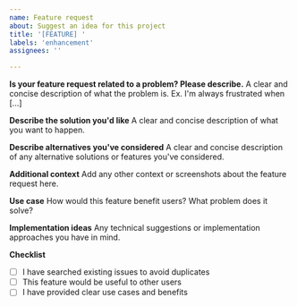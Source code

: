 ```yaml
---
name: Feature request
about: Suggest an idea for this project
title: '[FEATURE] '
labels: 'enhancement'
assignees: ''

---
```


**Is your feature request related to a problem? Please describe.**
A clear and concise description of what the problem is. Ex. I'm always frustrated when [...]

**Describe the solution you'd like**
A clear and concise description of what you want to happen.

**Describe alternatives you've considered**
A clear and concise description of any alternative solutions or features you've considered.

**Additional context**
Add any other context or screenshots about the feature request here.

**Use case**
How would this feature benefit users? What problem does it solve?

**Implementation ideas**
Any technical suggestions or implementation approaches you have in mind.

**Checklist**
- [ ] I have searched existing issues to avoid duplicates
- [ ] This feature would be useful to other users
- [ ] I have provided clear use cases and benefits 